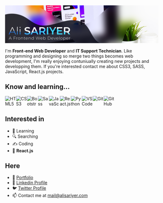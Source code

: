 ![Profile Hero Image](https://raw.githubusercontent.com/alisariyer/alisariyer/main/public/images/alisariyer-hero.png)

I'm  **Front-end Web Developer** and **IT Support Technician**. Like programming and designing so merge two things becomes web development, I'm really enjoying contuniually creating new projects and developping them. If you're interested contact me about CSS3, SASS, JavaScript, React.js projects.

## Know and learning...
<img src="https://cdn1.iconfinder.com/data/icons/logotypes/32/badge-html-5-256.png" alt="HTML5" align=left width=36 height=36>
<img src="https://cdn1.iconfinder.com/data/icons/logotypes/32/badge-css-3-256.png" alt="CSS3" align=left width=36 height=36>
<img src="https://img.icons8.com/color/344/bootstrap.png" alt="Bootstrap" align=left width=36 height=36>
<img src="https://img.icons8.com/color/344/sass.png" alt="Sass" align=left width=36 height=36>
<img src="https://cdn4.iconfinder.com/data/icons/logos-and-brands/512/187_Js_logo_logos-256.png" alt="JavaScript" align=left width=36 height=36> 
<img src="https://img.icons8.com/cute-clipart/344/react-native.png" alt="React.js" align=left width=36 height=36> 
<img src="https://img.icons8.com/color/344/python--v1.png" alt="Python" align=left width=36 height=36>
<img src="https://img.icons8.com/color/344/visual-studio--v1.png" alt="VSCode" align=left width=36 height=36>
<img src="https://img.icons8.com/color/344/git.png" alt="Git" align=left width=36 height=36>
<img src="https://img.icons8.com/nolan/344/github.png" alt="GitHub" align=left width=36 height=36>
<br><br>

## Interested in
- 🏃 Learning
- 🔍 Searching
- ✍️ Coding
- 🥇 **React.js**

## Here
- 🍒 [Portfolio](https://alisariyer.github.io/alisariyer)
- 💙 [Linkedin Profile](https://linkedin.com/in/alisariyer)
- 🐦 [Twitter Profile](https://twitter.com/sariyer_ali)
- 📫 Contact me at mail@alisariyer.com
